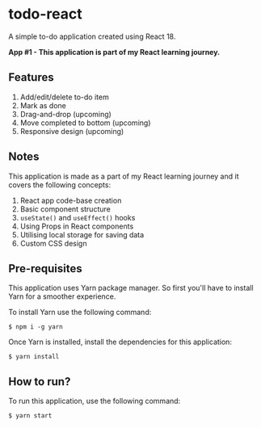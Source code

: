 # todo-react

A simple to-do application created using React 18.

**App #1 - This application is part of my React learning journey.**

## Features

1. Add/edit/delete to-do item
2. Mark as done
3. Drag-and-drop (upcoming)
4. Move completed to bottom (upcoming)
5. Responsive design (upcoming)

## Notes

This application is made as a part of my React learning journey and it covers the following concepts:

1.  React app code-base creation
2.  Basic component structure
3.  `useState()` and `useEffect()` hooks
4.  Using Props in React components
5.  Utilising local storage for saving data
6.  Custom CSS design

## Pre-requisites

This application uses Yarn package manager. So first you'll have to install Yarn for a smoother experience.

To install Yarn use the following command:

    $ npm i -g yarn

Once Yarn is installed, install the dependencies for this application:

    $ yarn install

## How to run?

To run this application, use the following command:

    $ yarn start
